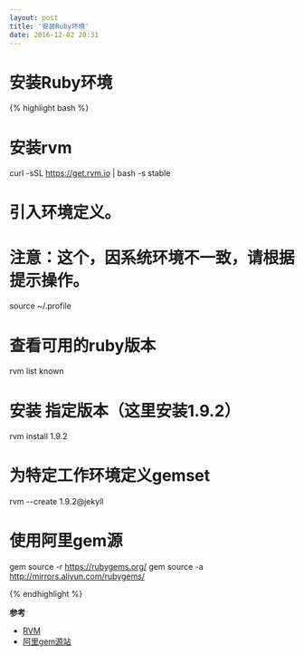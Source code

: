 ```yaml
---
layout: post
title: '安装Ruby环境'
date: 2016-12-02 20:31
---
```


 
# 安装Ruby环境

{% highlight bash %}

# 安装rvm
curl -sSL https://get.rvm.io | bash -s stable

# 引入环境定义。 
# 注意：这个，因系统环境不一致，请根据提示操作。
source ~/.profile

# 查看可用的ruby版本
rvm list known

# 安装 指定版本（这里安装1.9.2）
rvm install 1.9.2

# 为特定工作环境定义gemset
rvm --create 1.9.2@jekyll

# 使用阿里gem源
gem source -r https://rubygems.org/
gem source -a http://mirrors.aliyun.com/rubygems/

{% endhighlight %}


**参考**

- [RVM](https://rvm.io/rvm/install)
- [阿里gem源站](http://mirrors.aliyun.com/help/rubygems)
